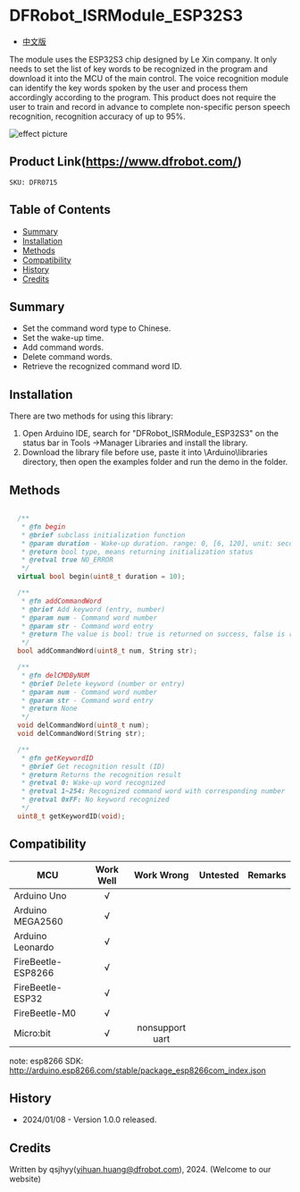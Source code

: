 # DFRobot_ISRModule_ESP32S3
- [中文版](./README_CN.md)

The module uses the ESP32S3 chip designed by Le Xin company. It only needs to set the list of key words to be recognized in the program and download it into the MCU of the main control. The voice recognition module can identify the key words spoken by the user and process them accordingly according to the program. This product does not require the user to train and record in advance to complete non-specific person speech recognition, recognition accuracy of up to 95%.

![effect picture](./resources/images/DFR0715.png)


## Product Link(https://www.dfrobot.com/)

    SKU: DFR0715


## Table of Contents

* [Summary](#Summary)
* [Installation](#Installation)
* [Methods](#Methods)
* [Compatibility](#Compatibility)
* [History](#History)
* [Credits](#Credits)


## Summary

  * Set the command word type to Chinese.
  * Set the wake-up time.
  * Add command words.
  * Delete command words.
  * Retrieve the recognized command word ID.


## Installation
There are two methods for using this library:<br>
1. Open Arduino IDE, search for "DFRobot_ISRModule_ESP32S3" on the status bar in Tools ->Manager Libraries and install the library.<br>
2. Download the library file before use, paste it into \Arduino\libraries directory, then open the examples folder and run the demo in the folder.<br>


## Methods

```C++

  /**
   * @fn begin
   * @brief subclass initialization function
   * @param duration - Wake-up duration. range: 0, [6, 120], unit: second. note: 0 To always stay awake.
   * @return bool type, means returning initialization status
   * @retval true NO_ERROR
   */
  virtual bool begin(uint8_t duration = 10);

  /**
   * @fn addCommandWord
   * @brief Add keyword (entry, number)
   * @param num - Command word number
   * @param str - Command word entry
   * @return The value is bool: true is returned on success, false is returned on failure
   */
  bool addCommandWord(uint8_t num, String str);

  /**
   * @fn delCMDByNUM
   * @brief Delete keyword (number or entry)
   * @param num - Command word number
   * @param str - Command word entry
   * @return None
   */
  void delCommandWord(uint8_t num);
  void delCommandWord(String str);

  /**
   * @fn getKeywordID
   * @brief Get recognition result (ID)
   * @return Returns the recognition result
   * @retval 0: Wake-up word recognized
   * @retval 1~254: Recognized command word with corresponding number
   * @retval 0xFF: No keyword recognized
   */
  uint8_t getKeywordID(void);

```


## Compatibility

MCU                | Work Well    |   Work Wrong    | Untested    | Remarks
------------------ | :----------: | :-------------: | :---------: | :----:
Arduino Uno        |      √       |                 |             |
Arduino MEGA2560   |      √       |                 |             |
Arduino Leonardo   |      √       |                 |             |
FireBeetle-ESP8266 |      √       |                 |             |
FireBeetle-ESP32   |      √       |                 |             |
FireBeetle-M0      |      √       |                 |             |
Micro:bit          |      √       | nonsupport uart |             |

note: esp8266 SDK: http://arduino.esp8266.com/stable/package_esp8266com_index.json


## History

- 2024/01/08 - Version 1.0.0 released.


## Credits

Written by qsjhyy(yihuan.huang@dfrobot.com), 2024. (Welcome to our website)

